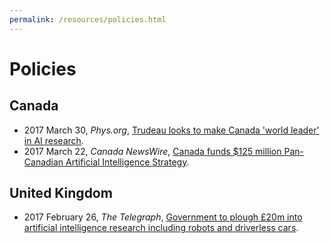 ```yaml
---
permalink: /resources/policies.html
---
```

# Policies

## Canada

* 2017 March 30, *Phys.org*, [Trudeau looks to make Canada 'world leader' in AI research](https://phys.org/news/2017-03-trudeau-canada-world-leader-ai.html).
* 2017 March 22, *Canada NewsWire*, [Canada funds $125 million Pan-Canadian Artificial Intelligence Strategy](http://www.newswire.ca/news-releases/canada-funds-125-million-pan-canadian-artificial-intelligence-strategy-616876434.html).

## United Kingdom
* 2017 February 26, *The Telegraph*, [Government to plough £20m into artificial intelligence research including robots and driverless cars](http://www.telegraph.co.uk/news/2017/02/26/government-plough-20m-artificial-intelligence-research-including/).
